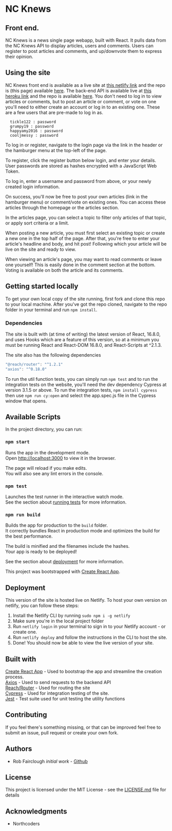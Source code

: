 # NC Knews

## Front end.

NC Knews is a news single page webapp, built with React. It pulls data from the NC Knews API to display articles, users and comments. Users can register to post articles and comments, and up/downvote them to express their opinion.

## Using the site

NC Knews front end is available as a live site at [this netlify link](https://nc-knews.netlify.com) and the repo is (this page) available [here](https://github.com/RobFairclough/NC-Knews).
The back-end API is available live at [this heroku link](https://ncknewsrob.herokuapp.com/api) and the repo is available [here](https://github.com/robfairclough/NC-News).
You don't need to log in to view articles or comments, but to post an article or comment, or vote on one you'll need to either create an account or log in to an existing one.
These are a few users that are pre-made to log in as.

```
  tickle122 : password
  grumpy19 : password
  happyamy2016 : password
  cooljmessy : password
```

To log in or register, navigate to the login page via the link in the header or the hamburger menu at the top-left of the page.

To register, click the register button below login, and enter your details. User passwords are stored as hashes encrypted with a JavaScript Web Token.

To log in, enter a username and password from above, or your newly created login information.

On success, you'll now be free to post your own articles (link in the hamburger menu) or comment/vote on existing ones. You can access these articles through the homepage or the articles section.

In the articles page, you can select a topic to filter only articles of that topic, or apply sort criteria or a limit.

When posting a new article, you must first select an existing topic or create a new one in the top half of the page. After that, you're free to enter your article's headline and body, and hit post! Following which your article will be live on the site and ready to view.

When viewing an article's page, you may want to read comments or leave one yourself! This is easily done in the comment section at the bottom. Voting is available on both the article and its comments.

## Getting started locally

To get your own local copy of the site running, first fork and clone this repo to your local machine.
After you've got the repo cloned, navigate to the repo folder in your terminal and run
`npm install`.

### Dependencies

The site is built with (at time of writing) the latest version of React, 16.8.0, and uses Hooks which are a feature of this version, so at a minimum you must be running React and React-DOM 16.8.0, and React-Scripts at ^2.1.3.

The site also has the following dependencies

```js
"@reach/router": "^1.2.1"
"axios": "^0.18.0"
```

To run the util function tests, you can simply run `npm test` and to run the integration tests on the website, you'll need the dev dependency Cypress at version 3.1.5 or above.
To run the integration tests, `npm install cypress` then use `npm run cy:open` and select the app.spec.js file in the Cypress window that opens.

## Available Scripts

In the project directory, you can run:

### `npm start`

Runs the app in the development mode.<br>
Open [http://localhost:3000](http://localhost:3000) to view it in the browser.

The page will reload if you make edits.<br>
You will also see any lint errors in the console.

### `npm test`

Launches the test runner in the interactive watch mode.<br>
See the section about [running tests](https://facebook.github.io/create-react-app/docs/running-tests) for more information.

### `npm run build`

Builds the app for production to the `build` folder.<br>
It correctly bundles React in production mode and optimizes the build for the best performance.

The build is minified and the filenames include the hashes.<br>
Your app is ready to be deployed!

See the section about [deployment](https://facebook.github.io/create-react-app/docs/deployment) for more information.

This project was bootstrapped with [Create React App](https://github.com/facebook/create-react-app).

## Deployment

This version of the site is hosted live on Netlify. To host your own version on netlify, you can follow these steps:

1. Install the Netlify CLI by running `sudo npm i -g netlify`
2. Make sure you're in the local project folder
3. Run `netlify login` in your terminal to sign in to your Netlify account - or create one.
4. Run `netlify deploy` and follow the instructions in the CLI to host the site.
5. Done! You should now be able to view the live version of your site.

## Built with

[Create React App](https://github.com/facebook/create-react-app) - Used to bootstrap the app and streamline the creation process. \
[Axios](https://www.npmjs.com/package/axios) - Used to send requests to the backend API \
[Reach/Router](https://github.com/reach/router) - Used for routing the site \
[Cypress](https://cypress.io) - Used for integration testing of the site. \
[Jest](https://jestjs.io) - Test suite used for unit testing the utility functions

## Contributing

If you feel there's something missing, or that can be improved feel free to submit an issue, pull request or create your own fork.

## Authors

- Rob Fairclough _initial work_ - [Github](https://github.com/robfairclough)

## License

This project is licensed under the MIT License - see the [LICENSE.md](LICENSE.md) file for details

## Acknowledgments

- Northcoders
